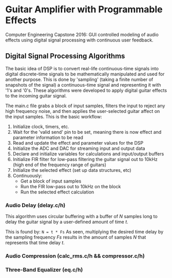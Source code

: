 # Guitar Amplifier with Programmable Effects
Computer Engineering Capstone 2016: GUI controlled modeling of audio effects using digital signal processing with continuous user feedback. 

## Digital Signal Processing Algorithms

The basic idea of DSP is to convert real-life continuous-time signals into digital discrete-time signals to be mathematically manipulated and used for another purpose. This is done by 'sampling' (taking a finite number of snapshots of the signal) a continuous-time signal and representing it with '1's and '0's. These algorithms were developed to apply digital guitar effects to the incoming guitar signal.

The main.c file grabs a block of input samples, filters the input to reject any high frequency noise, and then applies the user-selected guitar affect on the input samples. This is the basic workflow:

1. Initialize clock, timers, etc.
2. Wait for the 'valid send' pin to be set, meaning there is now effect and parameter information to be read
3. Read and update the effect and parameter values for the DSP
4. Initialize the ADC and DAC for streaming input and output data
5. Declare and initialize variables for calculations and input/output buffers
6. Initialize FIR filter for low-pass filtering the guitar signal out to 10kHz (high end of the frequency range of guitars)
7. Initialize the selected effect (set up data structures, etc)
8. Continuously:
    * Get a block of input samples
    * Run the FIR low-pass out to 10kHz on the block
    * Run the selected effect calculation


### Audio Delay           (delay.c/h)

This algorithm uses circular buffering with a buffer of *N* samples long to delay the guitar signal by a user-defined amount of time *t*. 

This is found by:
` N = t * Fs `
As seen, multiplying the desired time delay by the sampling frequency *Fs* results in the amount of samples *N* that represents that time delay *t*.

### Audio Compression     (calc_rms.c/h && compressor.c/h)

### Three-Band Equalizer  (eq.c/h)
